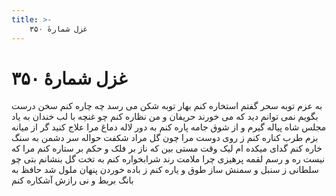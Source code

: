 ```yaml
---
title: >-
    غزل شمارهٔ ۳۵۰
---
```

# غزل شمارهٔ ۳۵۰

به عزم توبه سحر گفتم استخاره کنم
بهار توبه شکن می رسد چه چاره کنم
سخن درست بگویم نمی توانم دید
که می خورند حریفان و من نظاره کنم
چو غنچه با لب خندان به یاد مجلس شاه
پیاله گیرم و از شوق جامه پاره کنم
به دور لاله دماغ مرا علاج کنید
گر از میانه بزم طرب کناره کنم
ز روی دوست مرا چون گل مراد شکفت
حواله سر دشمن به سنگ خاره کنم
گدای میکده ام لیک وقت مستی بین
که ناز بر فلک و حکم بر ستاره کنم
مرا که نیست ره و رسم لقمه پرهیزی
چرا ملامت رند شرابخواره کنم
به تخت گل بنشانم بتی چو سلطانی
ز سنبل و سمنش ساز طوق و یاره کنم
ز باده خوردن پنهان ملول شد حافظ
به بانگ بربط و نی رازش آشکاره کنم
